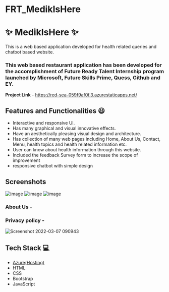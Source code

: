 ﻿# FRT_MedikIsHere
 # ✨ MedikIsHere  ✨

This is a web based application developed for health related queries and chatbot based website.

### This web based restaurant application has been developed for the accomplishment of Future Ready Talent Internship program launched by Microsoft, Future Skills Prime, Quess, Github and EY.


**Project Link** - https://red-sea-059f9af0f.3.azurestaticapps.net/


## Features and Functionalities 😃

- Interactive and responsive UI.
- Has many graphical and visual innovative effects.
- Have an aesthetically pleasing visual design and architecture.
- Has collection of many web pages including Home, About Us, Contact, Menu, health topics and health related information etc.
- User can know about health information through this website.
- Included the feedback Survey form to increase the scope of improvement 
- responsive chatbot with simple design
## Screenshots


![image](https://github.com/Logesh-developer/FRT_MedikIsHere/assets/104415695/aabb7f19-b576-4542-a51e-aef313f382b1)
![image](https://github.com/Logesh-developer/FRT_MedikIsHere/assets/104415695/ec34d7a7-4970-4f72-ab0c-6aa64d4639a1)
![image](https://github.com/Logesh-developer/FRT_MedikIsHere/assets/104415695/6007227f-d968-4eb9-9757-cb217ace7b36)



   

### About Us -






### Privacy policy -


![Screenshot 2022-03-07 090943](https://user-images.githubusercontent.com/98517345/156963849-e8ead038-b9ea-4320-9165-9f99cf00d9d2.jpg)



## Tech Stack 💻

- [Azure(Hosting)](https://azure.microsoft.com/en-in/features/azure-portal/)
- HTML
- CSS
- Bootstrap
- JavaScript
